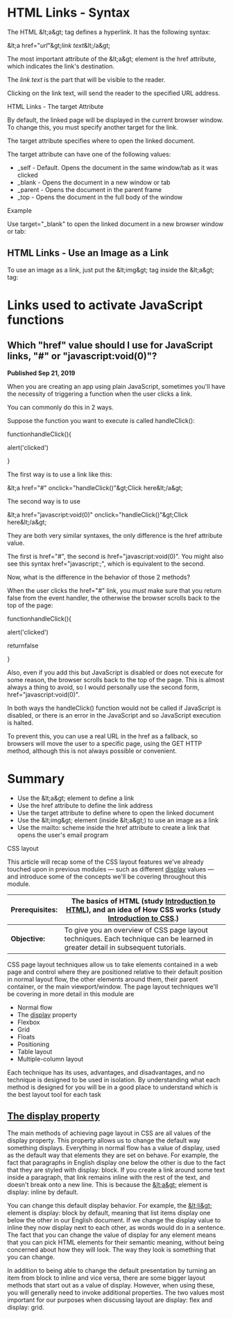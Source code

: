 ##
# HTML Links - Syntax

The HTML \&lt;a\&gt; tag defines a hyperlink. It has the following syntax:

\&lt;a href=&quot;_url_&quot;\&gt;_link text_\&lt;/a\&gt;

The most important attribute of the \&lt;a\&gt; element is the href attribute, which indicates the link&#39;s destination.

The _link text_ is the part that will be visible to the reader.

Clicking on the link text, will send the reader to the specified URL address.

HTML Links - The target Attribute

By default, the linked page will be displayed in the current browser window. To change this, you must specify another target for the link.

The target attribute specifies where to open the linked document.

The target attribute can have one of the following values:

- \_self - Default. Opens the document in the same window/tab as it was clicked
- \_blank - Opens the document in a new window or tab
- \_parent - Opens the document in the parent frame
- \_top - Opens the document in the full body of the window

Example

Use target=&quot;\_blank&quot; to open the linked document in a new browser window or tab:

## HTML Links - Use an Image as a Link

To use an image as a link, just put the \&lt;img\&gt; tag inside the \&lt;a\&gt; tag:

# Links used to activate JavaScript functions

## Which &quot;href&quot; value should I use for JavaScript links, &quot;#&quot; or &quot;javascript:void(0)&quot;?

**Published Sep 21, 2019**

When you are creating an app using plain JavaScript, sometimes you&#39;ll have the necessity of triggering a function when the user clicks a link.

You can commonly do this in 2 ways.

Suppose the function you want to execute is called handleClick():

functionhandleClick(){

alert(&#39;clicked&#39;)

}

The first way is to use a link like this:

\&lt;a href=&quot;#&quot; onclick=&quot;handleClick()&quot;\&gt;Click here\&lt;/a\&gt;

The second way is to use

\&lt;a href=&quot;javascript:void(0)&quot; onclick=&quot;handleClick()&quot;\&gt;Click here\&lt;/a\&gt;

They are both very similar syntaxes, the only difference is the href attribute value.

The first is href=&quot;#&quot;, the second is href=&quot;javascript:void(0)&quot;. You might also see this syntax href=&quot;javascript:;&quot;, which is equivalent to the second.

Now, what is the difference in the behavior of those 2 methods?

When the user clicks the href=&quot;#&quot; link, you _must_ make sure that you return false from the event handler, the otherwise the browser scrolls back to the top of the page:

functionhandleClick(){

alert(&#39;clicked&#39;)

returnfalse

}

Also, even if you add this but JavaScript is disabled or does not execute for some reason, the browser scrolls back to the top of the page. This is almost always a thing to avoid, so I would personally use the second form, href=&quot;javascript:void(0)&quot;.

In both ways the handleClick() function would not be called if JavaScript is disabled, or there is an error in the JavaScript and so JavaScript execution is halted.

To prevent this, you can use a real URL in the href as a fallback, so browsers will move the user to a specific page, using the GET HTTP method, although this is not always possible or convenient.

# Summary

- Use the \&lt;a\&gt; element to define a link
- Use the href attribute to define the link address
- Use the target attribute to define where to open the linked document
- Use the \&lt;img\&gt; element (inside \&lt;a\&gt;) to use an image as a link
- Use the mailto: scheme inside the href attribute to create a link that opens the user&#39;s email program

CSS layout

This article will recap some of the CSS layout features we&#39;ve already touched upon in previous modules — such as different [display](https://developer.mozilla.org/en-US/docs/Web/CSS/display) values — and introduce some of the concepts we&#39;ll be covering throughout this module.

| **Prerequisites:** | The basics of HTML (study [Introduction to HTML](https://developer.mozilla.org/en-US/docs/Learn/HTML/Introduction_to_HTML)), and an idea of How CSS works (study [Introduction to CSS](https://developer.mozilla.org/en-US/docs/Learn/CSS/First_steps).) |
| --- | --- |
| **Objective:** | To give you an overview of CSS page layout techniques. Each technique can be learned in greater detail in subsequent tutorials. |

CSS page layout techniques allow us to take elements contained in a web page and control where they are positioned relative to their default position in normal layout flow, the other elements around them, their parent container, or the main viewport/window.  The page layout techniques we&#39;ll be covering in more detail in this module are

- Normal flow
- The [display](https://developer.mozilla.org/en-US/docs/Web/CSS/display) property
- Flexbox
- Grid
- Floats
- Positioning
- Table layout
- Multiple-column layout

Each technique has its uses, advantages, and disadvantages, and no technique is designed to be used in isolation. By understanding what each method is designed for you will be in a good place to understand which is the best layout tool for each task

## [The display property](https://developer.mozilla.org/en-US/docs/Learn/CSS/CSS_layout/Introduction#the_display_property)

The main methods of achieving page layout in CSS are all values of the display property. This property allows us to change the default way something displays. Everything in normal flow has a value of display, used as the default way that elements they are set on behave. For example, the fact that paragraphs in English display one below the other is due to the fact that they are styled with display: block. If you create a link around some text inside a paragraph, that link remains inline with the rest of the text, and doesn&#39;t break onto a new line. This is because the [\&lt;a\&gt;](https://developer.mozilla.org/en-US/docs/Web/HTML/Element/a) element is display: inline by default.

You can change this default display behavior. For example, the [\&lt;li\&gt;](https://developer.mozilla.org/en-US/docs/Web/HTML/Element/li) element is display: block by default, meaning that list items display one below the other in our English document. If we change the display value to inline they now display next to each other, as words would do in a sentence. The fact that you can change the value of display for any element means that you can pick HTML elements for their semantic meaning, without being concerned about how they will look. The way they look is something that you can change.

In addition to being able to change the default presentation by turning an item from block to inline and vice versa, there are some bigger layout methods that start out as a value of display. However, when using these, you will generally need to invoke additional properties. The two values most important for our purposes when discussing layout are display: flex and display: grid.